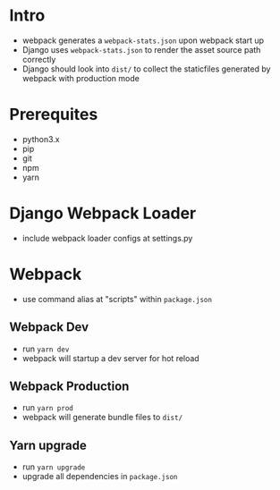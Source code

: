 # Intro
- webpack generates a `webpack-stats.json` upon webpack start up
- Django uses `webpack-stats.json` to render the asset source path correctly
- Django should look into `dist/` to collect the staticfiles generated by
  webpack with production mode

# Prerequites
- python3.x
- pip
- git
- npm
- yarn

# Django Webpack Loader
- include webpack loader configs at settings.py

# Webpack
- use command alias at "scripts" within `package.json`

## Webpack Dev
- run `yarn dev`
- webpack will startup a dev server for hot reload

## Webpack Production
- run `yarn prod`
- webpack will generate bundle files to `dist/`

## Yarn upgrade
- run `yarn upgrade`
- upgrade all dependencies in `package.json`
